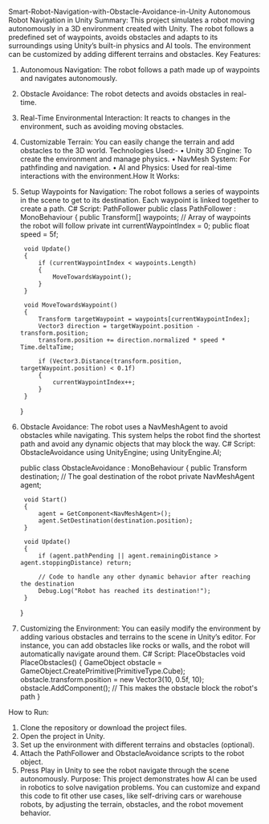 Smart-Robot-Navigation-with-Obstacle-Avoidance-in-Unity
Autonomous Robot Navigation in Unity
Summary:
This project simulates a robot moving autonomously in a 3D environment created with Unity. The robot follows a predefined set of waypoints, avoids obstacles and adapts to its surroundings using Unity’s built-in physics and AI tools. The environment can be customized by adding different terrains and obstacles.
Key Features:
1. Autonomous Navigation: The robot follows a path made up of waypoints and navigates autonomously.
2. Obstacle Avoidance: The robot detects and avoids obstacles in real-time.
3. Real-Time Environmental Interaction: It reacts to changes in the environment, such as avoiding moving obstacles.
4. Customizable Terrain: You can easily change the terrain and add obstacles to the 3D world.
Technologies Used:-
• Unity 3D Engine: To create the environment and manage physics.
• NavMesh System: For pathfinding and navigation.
• AI and Physics: Used for real-time interactions with the environment.How It Works:
1. Setup Waypoints for Navigation:
The robot follows a series of waypoints in the scene to get to its destination. Each waypoint is linked together to create a path.
C# Script: PathFollower
    public class PathFollower : MonoBehaviour
    {
        public Transform[] waypoints; // Array of waypoints the robot will follow
        private int currentWaypointIndex = 0;
        public float speed = 5f;

        void Update()
        {
            if (currentWaypointIndex < waypoints.Length)
            {
                MoveTowardsWaypoint();
            }
        }

        void MoveTowardsWaypoint()
        {
            Transform targetWaypoint = waypoints[currentWaypointIndex];
            Vector3 direction = targetWaypoint.position - transform.position;
            transform.position += direction.normalized * speed * Time.deltaTime;

            if (Vector3.Distance(transform.position, targetWaypoint.position) < 0.1f)
            {
                currentWaypointIndex++;
            }
        }
    }
    
2. Obstacle Avoidance:
The robot uses a NavMeshAgent to avoid obstacles while navigating. This system helps the robot find the shortest path and avoid any dynamic objects that may block the way.
C# Script: ObstacleAvoidance
    using UnityEngine;
    using UnityEngine.AI;

    public class ObstacleAvoidance : MonoBehaviour
    {
        public Transform destination; // The goal destination of the robot
        private NavMeshAgent agent;

        void Start()
        {
            agent = GetComponent<NavMeshAgent>();
            agent.SetDestination(destination.position);
        }

        void Update()
        {
            if (agent.pathPending || agent.remainingDistance > agent.stoppingDistance) return;

            // Code to handle any other dynamic behavior after reaching the destination
            Debug.Log("Robot has reached its destination!");
        }
    }
    
3. Customizing the Environment:
You can easily modify the environment by adding various obstacles and terrains to the scene in Unity’s editor. For instance, you can add obstacles like rocks or walls, and the robot will automatically navigate around them.
C# Script: PlaceObstacles
    void PlaceObstacles()
    {
        GameObject obstacle = GameObject.CreatePrimitive(PrimitiveType.Cube);
        obstacle.transform.position = new Vector3(10, 0.5f, 10);
        obstacle.AddComponent<NavMeshObstacle>(); // This makes the obstacle block the robot's path
    }
    
How to Run:
1. Clone the repository or download the project files.
2. Open the project in Unity.
3. Set up the environment with different terrains and obstacles (optional).
4. Attach the PathFollower and ObstacleAvoidance scripts to the robot object.
5. Press Play in Unity to see the robot navigate through the scene autonomously.
Purpose:
This project demonstrates how AI can be used in robotics to solve navigation problems. You can customize and expand this code to fit other use cases, like self-driving cars or warehouse robots, by adjusting the terrain, obstacles, and the robot movement behavior.
